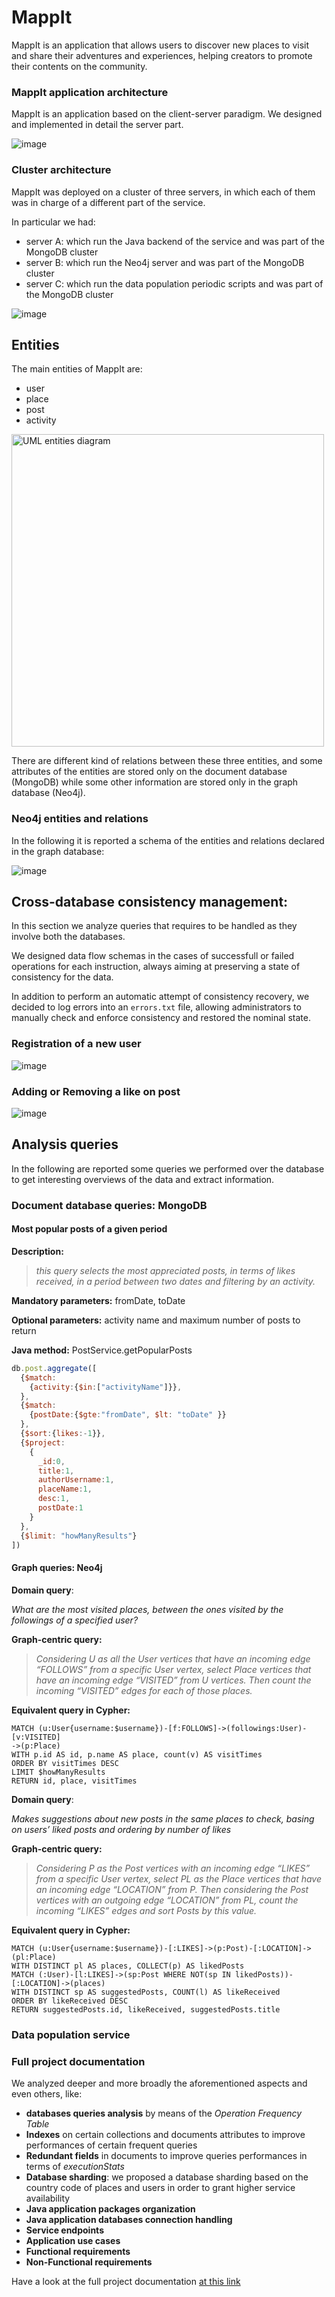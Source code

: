 # MappIt

MappIt is an application that allows users to discover new places to visit and share their adventures and
experiences, helping creators to promote their contents on the community.


### MappIt application architecture

MappIt is an application based on the client-server paradigm. We designed and implemented in detail the server
part.

![image](https://user-images.githubusercontent.com/63967908/201122489-577e84a8-d694-49aa-aaa3-17b27ccd0c48.png)


### Cluster architecture

MappIt was deployed on a cluster of three servers, in which each of them was in charge of a different part of the service.

In particular we had:
- server A: which run the Java backend of the service and was part of the MongoDB cluster
- server B: which run the Neo4j server and was part of the MongoDB cluster
- server C: which run the data population periodic scripts and was part of the MongoDB cluster

![image](https://user-images.githubusercontent.com/63967908/201122388-68341dd4-7f19-4f34-ad58-af50800bb652.png)

## Entities

The main entities of MappIt are:
- user
- place
- post
- activity

<img alt="UML entities diagram" src="https://github.com/Ruggero1912/MappIt/assets/63967908/333e6ed6-34b0-451a-927e-1308319de32c" style="width:500px;"/>


There are different kind of relations between these three entities, and some attributes of the entities are stored only on the document database (MongoDB) while some other information are stored only in the graph database (Neo4j).

### Neo4j entities and relations

In the following it is reported a schema of the entities and relations declared in the graph database:

![image](https://github.com/Ruggero1912/MappIt/assets/63967908/81a224b9-1a1d-4cc0-b450-14d035d0f152)

## Cross-database consistency management:

In this section we analyze queries that requires to be handled as they involve both the databases.

We designed data flow schemas in the cases of successfull or failed operations for each instruction, always aiming at preserving a state of consistency for the data.

In addition to perform an automatic attempt of consistency recovery, we decided to log errors into an
`errors.txt` file, allowing administrators to manually check and enforce consistency and restored the nominal state.

### Registration of a new user 

![image](https://github.com/Ruggero1912/MappIt/assets/63967908/bb64a504-304c-4a2c-972e-0ef620083bb0)

### Adding or Removing a like on post

![image](https://github.com/Ruggero1912/MappIt/assets/63967908/fdbb1b63-8454-4614-8e37-9c08ce43505d)


## Analysis queries

In the following are reported some queries we performed over the database to get interesting overviews of the data and extract information.

### Document database queries: MongoDB

#### Most popular posts of a given period

**Description:**
>*this query selects the most appreciated posts, in terms of likes received, in a period between two dates and filtering by an activity.*

**Mandatory parameters:** fromDate, toDate

**Optional parameters:** activity name and maximum number of posts to return

**Java method:** PostService.getPopularPosts

```javascript
db.post.aggregate([
  {$match:
    {activity:{$in:["activityName"]}},
  },
  {$match:
    {postDate:{$gte:"fromDate", $lt: "toDate" }}
  },
  {$sort:{likes:-1}},
  {$project:
    {
      _id:0,
      title:1,
      authorUsername:1,
      placeName:1,
      desc:1,
      postDate:1
    }
  },
  {$limit: "howManyResults"}
])
```

#### Graph queries: Neo4j

**Domain query**:

*What are the most visited places, between the ones visited by the followings of a specified user?*

**Graph-centric query:**

>*Considering U as all the User vertices that have an
incoming edge “FOLLOWS” from a specific User
vertex, select Place vertices that have an incoming edge
“VISITED” from U vertices. Then count the incoming
“VISITED” edges for each of those places.*

**Equivalent query in Cypher:**
```cypher
MATCH (u:User{username:$username})-[f:FOLLOWS]->(followings:User)-[v:VISITED]
->(p:Place)
WITH p.id AS id, p.name AS place, count(v) AS visitTimes
ORDER BY visitTimes DESC
LIMIT $howManyResults
RETURN id, place, visitTimes
```

**Domain query**:

*Makes suggestions about new posts in the same places to check, basing on users’ liked posts and ordering by number of likes*

**Graph-centric query:**

>*Considering P as the Post vertices with an incoming edge
“LIKES” from a specific User vertex, select PL as the
Place vertices that have an incoming edge
“LOCATION” from P. Then considering the Post
vertices with an outgoing edge “LOCATION” from PL,
count the incoming “LIKES” edges and sort Posts by this
value.*

**Equivalent query in Cypher:**
```cypher
MATCH (u:User{username:$username})-[:LIKES]->(p:Post)-[:LOCATION]->(pl:Place)
WITH DISTINCT pl AS places, COLLECT(p) AS likedPosts
MATCH (:User)-[l:LIKES]->(sp:Post WHERE NOT(sp IN likedPosts))-[:LOCATION]->(places)
WITH DISTINCT sp AS suggestedPosts, COUNT(l) AS likeReceived
ORDER BY likeReceived DESC
RETURN suggestedPosts.id, likeReceived, suggestedPosts.title
```


### Data population service


<!-- ### UML use case diagram
![image](https://user-images.githubusercontent.com/63967908/201122582-78d117dd-38e8-45ad-9261-50646ea84e37.png) -->


### Full project documentation

We analyzed deeper and more broadly the aforementioned aspects and even others, like:
- **databases queries analysis** by means of the *Operation Frequency Table*
- **Indexes** on certain collections and documents attributes to improve performances of certain frequent queries
- **Redundant fields** in documents to improve queries performances in terms of *executionStats*
- **Database sharding**: we proposed a database sharding based on the country code of places and users in order to grant higher service availability
- **Java application packages organization**
- **Java application databases connection handling**
- **Service endpoints**
- **Application use cases**
- **Functional requirements**
- **Non-Functional requirements**

Have a look at the full project documentation [at this link](/documentation/MappIt-documentation.pdf)
